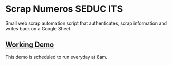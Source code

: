# Scrap Numeros SEDUC ITS

Small web scrap automation script that authenticates, scrap information and writes back on a Google Sheet.

## [Working Demo](https://docs.google.com/spreadsheets/d/1j-jvXBw9103YxK9SLZzkr0NZT7sJIindAWtZVo7Pap4/edit?usp=sharing)

This demo is scheduled to run everyday at 8am.
